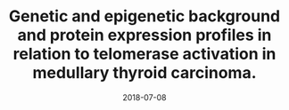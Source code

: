 ---
doi: 10.18632/oncotarget.7237
journal: Oncotarget
title: Genetic and epigenetic background and protein expression profiles in relation to telomerase activation in medullary thyroid carcinoma.
date: 2018-07-08
authors: Wang, N, Kjellin, H, Sofiadis, A, Fotouhi, O, Juhlin, CC, Bäckdahl, M, Zedenius, J, Xu, D, Lehtiö, J, Larsson, C
---